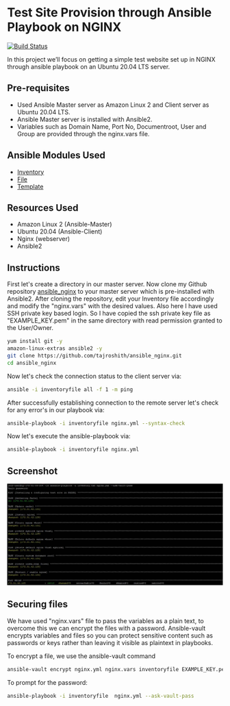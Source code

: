 # Test Site Provision through Ansible Playbook on NGINX

[![Build Status](https://travis-ci.org/joemccann/dillinger.svg?branch=master)](https://travis-ci.org/joemccann/dillinger)

In this project we’ll focus on getting a simple test website set up in NGINX through ansible playbook on an Ubuntu 20.04 LTS server.

## Pre-requisites

- Used Ansible Master server as Amazon Linux 2 and Client server as Ubuntu 20.04 LTS.
- Ansible Master server is installed with Ansible2.
- Variables such as Domain Name, Port No, Documentroot, User and Group are provided through the nginx.vars file.

## Ansible Modules Used

- [Inventory](https://docs.ansible.com/ansible/2.3/intro_inventory.html)
- [File](https://docs.ansible.com/ansible/2.3/list_of_files_modules.html)
- [Template](https://docs.ansible.com/ansible/2.5/modules/template_module.html)

## Resources Used

- Amazon Linux 2 (Ansible-Master)
- Ubuntu 20.04 (Ansible-Client)
- Nginx (webserver)
- Ansible2

## Instructions

First let's create a directory in our master server. Now clone my Github repository [ansible_nginx](https://github.com/tajroshith/ansible_nginx) to your master server which is pre-installed with Ansible2. After cloning the repository, edit your Inventory file accordingly and modify the "nginx.vars" with the desired values. 
Also here I have used SSH private key based login. So I have copied the ssh private key file as "EXAMPLE_KEY.pem" in the same directory with read permission granted to the User/Owner.

```sh
yum install git -y
amazon-linux-extras ansible2 -y
git clone https://github.com/tajroshith/ansible_nginx.git
cd ansible_nginx
```

Now let's check the connection status to the client server via:

```sh
ansible -i inventoryfile all -f 1 -m ping
```

After successfully establishing connection to the remote server let's check for any error's in our playbook via:

```sh
ansible-playbook -i inventoryfile nginx.yml --syntax-check
```

Now let's execute the ansible-playbook via:

```sh
ansible-playbook -i inventoryfile nginx.yml
```
## Screenshot
![](Screenshot.jpg)
## Securing files

We have used "nginx.vars" file to pass the variables as a plain text, to overcome this we can encrypt the files with a password. Ansible-vault encrypts variables and files so you can protect sensitive content such as passwords or keys rather than leaving it visible as plaintext in playbooks.

To encrypt a file, we use the ansible-vault command
```sh
ansible-vault encrypt nginx.yml nginx.vars inventoryfile EXAMPLE_KEY.pem
```
To prompt for the password:
```sh
ansible-playbook -i inventoryfile  nginx.yml --ask-vault-pass
```
